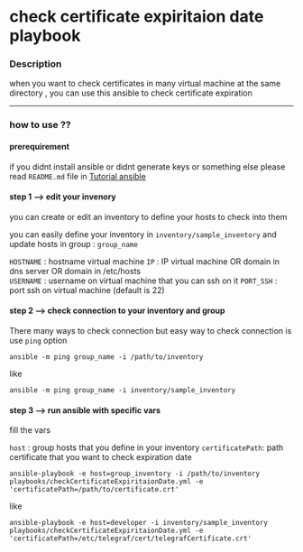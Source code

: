 # check certificate expiritaion date playbook


### Description

when you want to check certificates in many virtual machine at the same directory , you can use this ansible to check certificate expiration  

----

### how to use ??

#### prerequirement

if you didnt install ansible or didnt generate keys or something else please read `README.md` file in 
[Tutorial ansible](https://github.com/moeintavakoli/ansible)


#### step 1 --> edit your invenory

you can create or edit an inventory to define your hosts to check into them 

you can easily define your inventory in  `inventory/sample_inventory` and update hosts in group : `group_name` 

  `HOSTNAME` : hostname virtual machine
  `IP` : IP virtual machine OR domain in dns server OR domain in /etc/hosts      
  `USERNAME` : username on virtual machine that you can ssh on it 
  `PORT_SSH` : port ssh on virtual machine (default is 22) 

#### step 2 --> check connection to your inventory and group 

There many ways to check connection but easy way to check connection is use `ping` option

`ansible -m ping group_name -i /path/to/inventory` 

like 

`ansible -m ping group_name -i inventory/sample_inventory`

#### step 3 --> run ansible with specific vars

fill the vars 

  `host` : group hosts that you define in your inventory
  `certificatePath`: path certificate that you want to check expiration date  


`ansible-playbook -e host=group_inventory -i /path/to/inventory playbooks/checkCertificateExpiritaionDate.yml -e 'certificatePath=/path/to/certificate.crt'`

like 

`ansible-playbook -e host=developer -i inventory/sample_inventory playbooks/checkCertificateExpiritaionDate.yml -e 'certificatePath=/etc/telegraf/cert/telegrafCertificate.crt'`